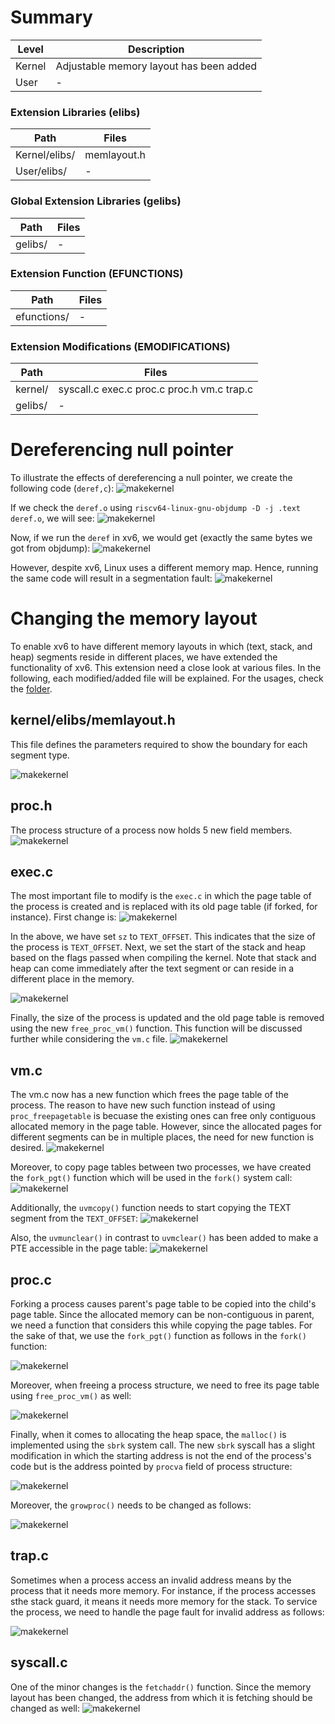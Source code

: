 # Summary
Level | Description |
| --- | --- |
| Kernel | Adjustable memory layout has been added |
| User | - |

### Extension Libraries (elibs)
Path | Files |
| --- | --- |
| Kernel/elibs/ | memlayout.h |
| User/elibs/ |  - |

### Global Extension Libraries (gelibs)
Path | Files |
| --- | --- |
| gelibs/ | - |

### Extension Function (EFUNCTIONS)
Path | Files |
| --- | --- |
| efunctions/ | - |

### Extension Modifications (EMODIFICATIONS)
Path | Files |
| --- | --- |
| kernel/ | syscall.c exec.c proc.c proc.h vm.c trap.c |
| gelibs/ | - |




# Dereferencing null pointer

To illustrate the effects of dereferencing a null pointer, we create the following code (`deref,c`):
![makekernel](https://github.com/gkiarashv/xv6/blob/main/images/deref10.png)

If we check the `deref.o` using `riscv64-linux-gnu-objdump -D -j .text deref.o`, we will see:
![makekernel](https://github.com/gkiarashv/xv6/blob/main/images/derefobjdump.png)

Now, if we run the `deref` in xv6, we would get (exactly the same bytes we got from objdump):
![makekernel](https://github.com/gkiarashv/xv6/blob/main/images/linudxcode.png)

However, despite xv6, Linux uses a different memory map. Hence, running the same code will result in a segmentation fault:
![makekernel](https://github.com/gkiarashv/xv6/blob/main/images/linuxrun.png)




# Changing the memory layout
To enable xv6 to have different memory layouts in which (text, stack, and heap) segments reside in different places, we have extended the functionality of xv6. This extension need a close look at various files. In the following, each modified/added file will be explained. For the usages, check the [folder](https://github.com/gkiarashv/xv6/tree/main/contributions/Nov%2021%202023/usages).


## kernel/elibs/memlayout.h
This file defines the parameters required to show the boundary for each segment type.

![makekernel](https://github.com/gkiarashv/xv6/blob/main/images/memlayout.png)


## proc.h
The process structure of a process now holds 5 new field members.
![makekernel](https://github.com/gkiarashv/xv6/blob/main/images/procva.png)



## exec.c
The most important file to modify is the `exec.c` in which the page table of the process is created and is replaced with its old page table (if forked, for instance). First change is:
![makekernel](https://github.com/gkiarashv/xv6/blob/main/images/execva1.png)

In the above, we have set `sz` to `TEXT_OFFSET`. This indicates that the size of the process is `TEXT_OFFSET`. Next, we set the start of the stack and heap based on the flags passed when compiling
the kernel. Note that stack and heap can come immediately after the text segment or can reside in a different place in the memory.

![makekernel](https://github.com/gkiarashv/xv6/blob/main/images/execva22.png)


Finally, the size of the process is updated and the old page table is removed using the new `free_proc_vm()` function. This function will be discussed further while considering the `vm.c` file.
![makekernel](https://github.com/gkiarashv/xv6/blob/main/images/execva3.png)


## vm.c
The vm.c now has a new function which frees the page table of the process. The reason to have new such function instead of using `proc_freepagetable` is becuase the existing ones 
can free only contiguous allocated memory in the page table. However, since the allocated pages for different segments can be in multiple places, the need for new function is desired. 
![makekernel](https://github.com/gkiarashv/xv6/blob/main/images/freeprocvm2.png)

Moreover, to copy page tables between two processes, we have created the `fork_pgt()` function which will be used in the `fork()` system call:
![makekernel](https://github.com/gkiarashv/xv6/blob/main/images/forkpgt.png)

Additionally, the `uvmcopy()` function needs to start copying the TEXT segment from the `TEXT_OFFSET`:
![makekernel](https://github.com/gkiarashv/xv6/blob/main/images/uvmcopy.png)

Also, the `uvmunclear()` in contrast to `uvmclear()` has been added to make a PTE accessible in the page table:
![makekernel](https://github.com/gkiarashv/xv6/blob/main/images/uvmunclear.png)



## proc.c
Forking a process causes parent's page table to be copied into the child's page table. Since the allocated memory can be non-contiguous in parent, we need a function that considers this while copying the page tables. For the sake of that, we use the `fork_pgt()` function as follows in the `fork()` function:

![makekernel](https://github.com/gkiarashv/xv6/blob/main/images/forkva1.png)

Moreover, when freeing a process structure, we need to free its page table using `free_proc_vm()` as well:

![makekernel](https://github.com/gkiarashv/xv6/blob/main/images/freeproc.png)


Finally, when it comes to allocating the heap space, the `malloc()` is implemented using the `sbrk` system call. The new `sbrk` syscall has a slight modification in which the 
starting address is not the end of the process's code but is the address pointed by `procva` field of process structure:

![makekernel](https://github.com/gkiarashv/xv6/blob/main/images/sysbrk.png)

Moreover, the `growproc()` needs to be changed as follows:

![makekernel](https://github.com/gkiarashv/xv6/blob/main/images/growproc.png)



## trap.c
Sometimes when a process access an invalid address means by the process that it needs more memory. For instance, if the process accesses sthe stack guard, it means it needs more memory for 
the stack. To service the process, we need to handle the page fault for invalid address as follows:

![makekernel](https://github.com/gkiarashv/xv6/blob/main/images/trap.png)



## syscall.c
One of the minor changes is the `fetchaddr()` function. Since the memory layout has been changed, the address from which it is fetching should be changed as well:
![makekernel](https://github.com/gkiarashv/xv6/blob/main/images/fetchaddr.png)









